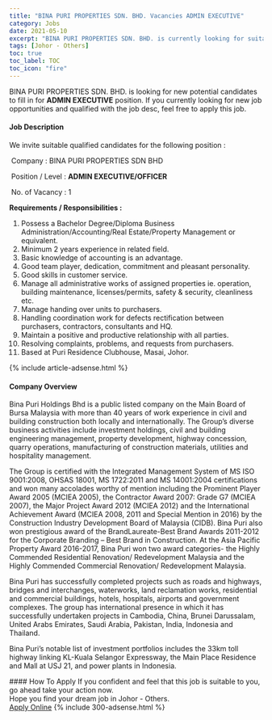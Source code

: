 ```yaml
---
title: "BINA PURI PROPERTIES SDN. BHD. Vacancies ADMIN EXECUTIVE" 
category: Jobs 
date: 2021-05-10 
excerpt: "BINA PURI PROPERTIES SDN. BHD. is currently looking for suitable person to fill in the ADMIN EXECUTIVE which based in Johor - Others" 
tags: [Johor - Others] 
toc: true 
toc_label: TOC 
toc_icon: "fire" 
--- 
```


<p>BINA PURI PROPERTIES SDN. BHD. is looking for new potential candidates to fill in for <b>ADMIN EXECUTIVE</b> position. If you currently looking for new job opportunities and qualified with the job desc, feel free to apply this job.
</p><div><div><h4>Job Description</h4></div><div><div><span><div>We invite suitable qualified candidates for the following position :<p>&#160;Company : BINA PURI PROPERTIES SDN BHD</p><p>&#160;Position / Level : <strong>ADMIN EXECUTIVE/OFFICER</strong></p><p>&#160;No. of Vacancy : 1</p><p><strong>Requirements / Responsibilities :</strong></p><ol><li>Possess a Bachelor Degree/Diploma Business Administration/Accounting/Real Estate/Property Management or equivalent.</li><li>Minimum 2 years experience in related field.</li><li>Basic knowledge of accounting is an advantage.</li><li>Good team player, dedication, commitment and pleasant personality.</li><li>Good skills in customer service.</li><li>Manage all administrative works of assigned properties ie. operation, building maintenance, licenses/permits, safety &amp; security, cleanliness etc.</li><li>Manage handing over units to purchasers.</li><li>Handling coordination work for defects rectification between purchasers, contractors, consultants and HQ.</li><li>Maintain a positive and productive relationship with all parties.</li><li>Resolving complaints, problems, and requests from purchasers.</li><li>Based at Puri Residence Clubhouse, Masai, Johor.</li></ol></div></span></div></div></div> 
{% include article-adsense.html %} 
<div><div><h4>Company Overview</h4></div><div><div><span><div><p>Bina Puri Holdings Bhd is a public listed company on the Main Board of Bursa Malaysia with more than 40 years of work experience in civil and building construction both locally and internationally. The Group&#8217;s diverse business activities include investment holdings, civil and building engineering management, property development, highway concession, quarry operations, manufacturing of construction materials, utilities and hospitality management.</p><p>The Group is certified with the Integrated Management System of MS ISO 9001:2008, OHSAS 18001, MS 1722:2011 and MS 14001:2004 certifications and won many accolades worthy of mention including the Prominent Player Award 2005 (MCIEA 2005), the Contractor Award 2007: Grade G7 (MCIEA 2007), the Major Project Award 2012 (MCIEA 2012) and the International Achievement Award (MCIEA 2008, 2011 and Special Mention in 2016) by the Construction Industry Development Board of Malaysia (CIDB). Bina Puri also won prestigious award of the BrandLaureate-Best Brand Awards 2011-2012 for the Corporate Branding &#8211; Best Brand in Construction. At the Asia Pacific Property Award 2016-2017, Bina Puri won two award categories- the Highly Commended Residential Renovation/ Redevelopment Malaysia and the Highly Commended Commercial Renovation/ Redevelopment Malaysia.</p><p>Bina Puri has successfully completed projects such as roads and highways, bridges and interchanges, waterworks, land reclamation works, residential and commercial buildings, hotels, hospitals, airports and government complexes.&#160;The group has international presence in which it has successfully undertaken projects in Cambodia, China, Brunei Darussalam, United Arabs Emirates, Saudi Arabia, Pakistan, India, Indonesia and Thailand.</p><p>Bina Puri&#8217;s notable list of investment portfolios includes the 33km toll highway linking KL-Kuala Selangor Expressway, the Main Place Residence and Mall at USJ 21, and power plants in Indonesia.</p></div></span></div></div></div> 
#### How To Apply 
If you confident and feel that this job is suitable to you, go ahead take your action now. <br/> 
Hope you find your dream job in Johor - Others. <br/> 
<a href="https://www.jobstreet.com.my/en/job/admin-executive-4562197?jobId=jobstreet-my-job-4562197&" class="btn btn--info" target="_blank" rel="nofollow noopenner">Apply Online</a> 
{% include 300-adsense.html %} 